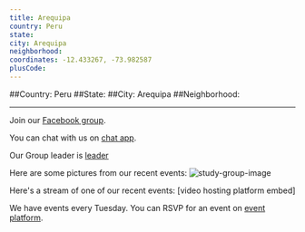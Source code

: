 ```yaml
---
title: Arequipa
country: Peru
state: 
city: Arequipa
neighborhood: 
coordinates: -12.433267, -73.982587
plusCode:
---
```


##Country: Peru
##State: 
##City: Arequipa
##Neighborhood: 
*****
Join our [Facebook group](https://www.facebook.com/groups/free.code.camp.arequipa).

You can chat with us on [chat app]().

Our Group leader is [leader]()

Here are some pictures from our recent events:
![study-group-image]()

Here's a stream of one of our recent events:
[video hosting platform embed]

We have events every Tuesday. You can RSVP for an event on [event platform]().
